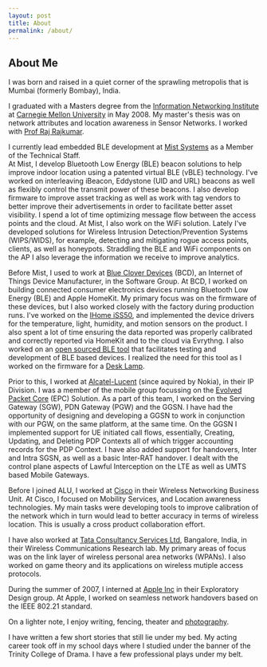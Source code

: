 ```yaml
---
layout: post
title: About
permalink: /about/
---
```


## About Me
I was born and raised in a quiet corner of the sprawling metropolis that is Mumbai (formerly Bombay), India. 

I graduated with a Masters degree from the [Information Networking Institute](www.ini.cmu.edu) at 
[Carnegie Mellon University](https://www.cmu.edu/) in May 2008. My master's thesis was on network 
attributes and location awareness in Sensor Networks. I worked with [Prof Raj Rajkumar](https://users.ece.cmu.edu/~raj/).

I currently lead embedded BLE development at [Mist Systems](https://www.mist.com/) as a Member of the Technical Staff.  
At Mist, I develop Bluetooth Low Energy (BLE) beacon solutions to help improve indoor location using a patented 
virtual BLE (vBLE) technology. I've worked on interleaving iBeacon, Eddystone (UID and URL) beacons as well as 
flexibly control the transmit power of these beacons. I also develop firmware to improve asset tracking as well 
as work with tag vendors to better improve their advertisements in order to facilitate better asset visibility. 
I spend a lot of time optimizing message flow between the access points and the cloud. At Mist, I also work on the 
WiFi solution. Lately I've developed solutions for Wireless Intrusion Detection/Prevention Systems (WIPS/WIDS), for 
example, detecting and mitigating rogue access points, clients, as well as honeypots. Straddling the BLE and WiFi 
components on the AP I also leverage the information we receive to improve analytics.

Before Mist, I used to work at [Blue Clover Devices](https://www.bcdevices.com/) (BCD), an Internet of Things Device 
Manufacturer, in the Software Group. At BCD, I worked on building connected consumer electronics devices running 
Bluetooth Low Energy (BLE) and Apple HomeKit. My primary focus was on the firmware of these devices, but I also worked 
closely with the factory during production runs. I've worked on the [IHome iSS50](https://www.ihomeaudio.com/iSS50/), 
and implemented the device drivers for the temperature, light, humidity, and motion sensors on the product. I also 
spent a lot of time ensuring the data reported was properly calibrated and correctly reported via HomeKit and to the 
cloud via Evrythng. I also worked on an [open sourced BLE tool](https://github.com/gurpreetz/ble-tools) that facilitates 
testing and development of BLE based devices. I realized the need for this tool as I worked on the firmware for a 
[Desk Lamp](https://itunes.apple.com/us/app/sensalite/id1053228450?mt=8). 

Prior to this, I worked at [Alcatel-Lucent](https://networks.nokia.com/) (since aquired by Nokia), in their IP Division. 
I was a member of the mobile group focussing on the 
[Evolved Packet Core](https://networks.nokia.com/products/7750-service-router/mobile-gateway) 
(EPC) Solution. As a part of this team, I worked on the Serving Gateway (SGW), PDN Gateway (PGW) and the GGSN. 
I have had the opportunity of designing and developing a GGSN to work in conjunction with our PGW, on the same 
platform, at the same time. On the GGSN I implemented support for UE initiated call flows, essentially, 
Creating, Updating, and Deleting PDP Contexts all of which trigger accounting records for the PDP Context. 
I have also added support for handovers, Inter and Intra SGSN, as well as a basic Inter-RAT handover.  I dealt 
with the control plane aspects of Lawful Interception on the LTE as well as UMTS based Mobile Gateways. 

Before I joined ALU, I worked at [Cisco](https://www.cisco.com/) in their Wireless Networking Business Unit. 
At Cisco, I focused on Mobility Services, and Location awareness technologies. My main tasks were developing 
tools to improve calibration of the network which in turn would lead to better accuracy in terms of wireless location. 
This is usually a cross product collaboration effort. 

I have also worked at [Tata Consultancy Services Ltd](https://www.tcs.com/), Bangalore, India, in their 
Wireless Communications Research lab. My primary areas of focus was on the link layer of wireless personal 
area networks (WPANs). I also worked on game theory and its applications on wireless mutiple access protocols.

During the summer of 2007, I interned at [Apple Inc](https://www.apple.com/) in their Exploratory Design group. 
At Apple, I worked on seamless network handovers based on the IEEE 802.21 standard.

On a lighter note, I enjoy writing, fencing, theater and [photography](http://www.flickr.com/photos/zoxcleb).

I have written a few short stories that still lie under my bed. My acting career took off in my school days 
where I studied under the banner of the Trinity College of Drama. I have a few professional plays under my belt.
